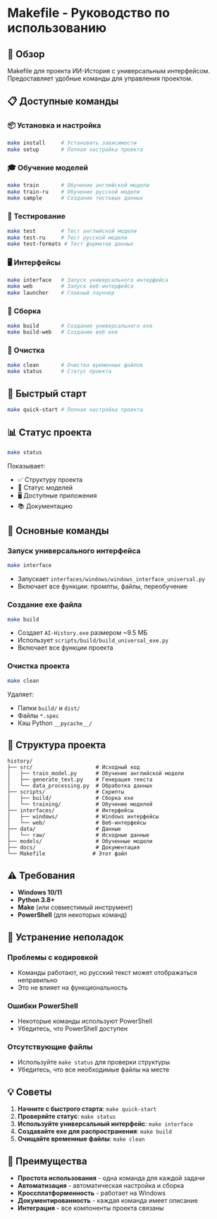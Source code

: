 # Makefile - Руководство по использованию

## 🎯 Обзор
Makefile для проекта ИИ-История с универсальным интерфейсом. Предоставляет удобные команды для управления проектом.

## 📋 Доступные команды

### 📦 Установка и настройка
```bash
make install     # Установить зависимости
make setup       # Полная настройка проекта
```

### 🎓 Обучение моделей
```bash
make train       # Обучение английской модели
make train-ru    # Обучение русской модели
make sample      # Создание тестовых данных
```

### 🧪 Тестирование
```bash
make test        # Тест английской модели
make test-ru     # Тест русской модели
make test-formats # Тест форматов данных
```

### 🖥️ Интерфейсы
```bash
make interface   # Запуск универсального интерфейса
make web         # Запуск веб-интерфейса
make launcher    # Главный лаунчер
```

### 🔨 Сборка
```bash
make build       # Создание универсального exe
make build-web   # Создание веб exe
```

### 🧹 Очистка
```bash
make clean       # Очистка временных файлов
make status      # Статус проекта
```

## 🚀 Быстрый старт
```bash
make quick-start # Полная настройка проекта
```

## 📊 Статус проекта
```bash
make status
```
Показывает:
- ✅ Структуру проекта
- 🤖 Статус моделей
- 🖥️ Доступные приложения
- 📚 Документацию

## 🔧 Основные команды

### Запуск универсального интерфейса
```bash
make interface
```
- Запускает `interfaces/windows/windows_interface_universal.py`
- Включает все функции: промпты, файлы, переобучение

### Создание exe файла
```bash
make build
```
- Создает `AI-History.exe` размером ~9.5 МБ
- Использует `scripts/build/build_universal_exe.py`
- Включает все функции проекта

### Очистка проекта
```bash
make clean
```
Удаляет:
- Папки `build/` и `dist/`
- Файлы `*.spec`
- Кэш Python `__pycache__/`

## 📁 Структура проекта

```
history/
├── src/                    # Исходный код
│   ├── train_model.py      # Обучение английской модели
│   ├── generate_text.py    # Генерация текста
│   └── data_processing.py  # Обработка данных
├── scripts/                # Скрипты
│   ├── build/              # Сборка exe
│   └── training/           # Обучение моделей
├── interfaces/             # Интерфейсы
│   ├── windows/            # Windows интерфейсы
│   └── web/                # Веб-интерфейсы
├── data/                   # Данные
│   └── raw/                # Исходные данные
├── models/                 # Обученные модели
├── docs/                   # Документация
└── Makefile               # Этот файл
```

## ⚠️ Требования

- **Windows 10/11**
- **Python 3.8+**
- **Make** (или совместимый инструмент)
- **PowerShell** (для некоторых команд)

## 🔧 Устранение неполадок

### Проблемы с кодировкой
- Команды работают, но русский текст может отображаться неправильно
- Это не влияет на функциональность

### Ошибки PowerShell
- Некоторые команды используют PowerShell
- Убедитесь, что PowerShell доступен

### Отсутствующие файлы
- Используйте `make status` для проверки структуры
- Убедитесь, что все необходимые файлы на месте

## 💡 Советы

1. **Начните с быстрого старта**: `make quick-start`
2. **Проверяйте статус**: `make status`
3. **Используйте универсальный интерфейс**: `make interface`
4. **Создавайте exe для распространения**: `make build`
5. **Очищайте временные файлы**: `make clean`

## 🎉 Преимущества

- **Простота использования** - одна команда для каждой задачи
- **Автоматизация** - автоматическая настройка и сборка
- **Кроссплатформенность** - работает на Windows
- **Документированность** - каждая команда имеет описание
- **Интеграция** - все компоненты проекта связаны
